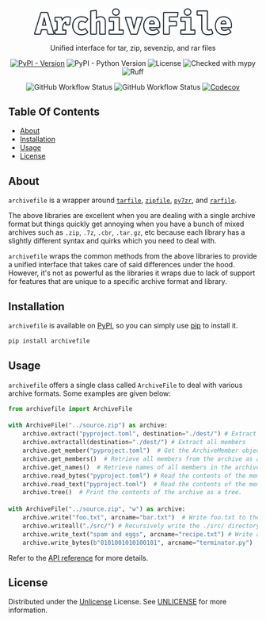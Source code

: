 <br/>
<p align="center">
  <a href="https://github.com/Ravencentric/archivefile">
    <img src="https://raw.githubusercontent.com/Ravencentric/archivefile/main/docs/assets/logo.png" alt="Logo" width="400">
  </a>
  <p align="center">
    Unified interface for tar, zip, sevenzip, and rar files
  </p>
</p>

<p align="center">
<a href="https://pypi.org/project/archivefile/"><img src="https://img.shields.io/pypi/v/archivefile" alt="PyPI - Version" ></a>
<img src="https://img.shields.io/pypi/pyversions/archivefile" alt="PyPI - Python Version">
<img src="https://img.shields.io/github/license/Ravencentric/archivefile" alt="License">
<img src="https://www.mypy-lang.org/static/mypy_badge.svg" alt="Checked with mypy">
<img src="https://img.shields.io/endpoint?url=https://raw.githubusercontent.com/astral-sh/ruff/main/assets/badge/v2.json" alt="Ruff">
</p>

<p align="center">
<img src="https://img.shields.io/github/actions/workflow/status/Ravencentric/archivefile/release.yml?" alt="GitHub Workflow Status">
<img src="https://img.shields.io/github/actions/workflow/status/Ravencentric/archivefile/test.yml?label=tests" alt="GitHub Workflow Status">
<a href="https://codecov.io/gh/Ravencentric/archivefile"><img src="https://codecov.io/gh/Ravencentric/archivefile/graph/badge.svg?token=B45ODO7TEY" alt="Codecov"></a>
</p>

## Table Of Contents

* [About](#about)
* [Installation](#installation)
* [Usage](#usage)
* [License](#license)

## About

`archivefile` is a wrapper around [`tarfile`](https://docs.python.org/3/library/tarfile.html), [`zipfile`](https://docs.python.org/3/library/zipfile.html), [`py7zr`](https://github.com/miurahr/py7zr), and [`rarfile`](https://github.com/markokr/rarfile).

The above libraries are excellent when you are dealing with a single archive format but things quickly get annoying when you have a bunch of mixed archives such as `.zip`, `.7z`, `.cbr`, `.tar.gz`, etc because each library has a slightly different syntax and quirks which you need to deal with.

`archivefile` wraps the common methods from the above libraries to provide a unified interface that takes care of said differences under the hood. However, it's not as powerful as the libraries it wraps due to lack of support for features that are unique to a specific archive format and library.

## Installation

`archivefile` is available on [PyPI](https://pypi.org/project/archivefile/), so you can simply use [pip](https://github.com/pypa/pip) to install it.

```sh
pip install archivefile
```

## Usage

`archivefile` offers a single class called `ArchiveFile` to deal with various archive formats. Some examples are given below:

```py
from archivefile import ArchiveFile

with ArchiveFile("../source.zip") as archive:
    archive.extract("pyproject.toml", destination="./dest/") # Extract a single member by it's name
    archive.extractall(destination="./dest/") # Extract all members
    archive.get_member("pyproject.toml")  # Get the ArchiveMember object for the member by it's name
    archive.get_members()  # Retrieve all members from the archive as a tuple of ArchiveMember objects
    archive.get_names()  # Retrieve names of all members in the archive as a tuple of strings
    archive.read_bytes("pyproject.toml") # Read the contents of the member as bytes
    archive.read_text("pyproject.toml")  # Read the contents of the member as text
    archive.tree()  # Print the contents of the archive as a tree.

with ArchiveFile("../source.zip", "w") as archive:
    archive.write("foo.txt", arcname="bar.txt")  # Write foo.txt to the archive as bar.txt
    archive.writeall("./src/") # Recursively write the ./src/ directory to the archive
    archive.write_text("spam and eggs", arcname="recipe.txt") # Write a string to the archive as recipe.txt
    archive.write_bytes(b"0101001010100101", arcname="terminator.py")  # Write bytes to the archive as terminator.py
```

Refer to the [API reference](https://ravencentric.github.io/archivefile/api-reference/archivefile/) for more details.

## License

Distributed under the [Unlicense](https://choosealicense.com/licenses/unlicense/) License. See [UNLICENSE](https://github.com/Ravencentric/archivefile/blob/main/UNLICENSE) for more information.
